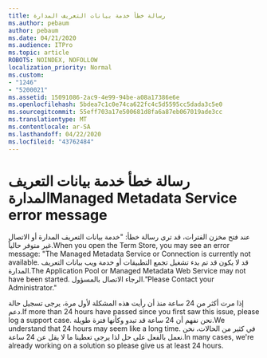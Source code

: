```yaml
---
title: رسالة خطأ خدمة بيانات التعريف المدارة
ms.author: pebaum
author: pebaum
ms.date: 04/21/2020
ms.audience: ITPro
ms.topic: article
ROBOTS: NOINDEX, NOFOLLOW
localization_priority: Normal
ms.custom:
- "1246"
- "5200021"
ms.assetid: 15091086-2ac9-4e99-94be-a08a17386e6e
ms.openlocfilehash: 5bdea7c1c0e74ca622fc4c5d5595cc5dada3c5e0
ms.sourcegitcommit: 55eff703a17e500681d8fa6a87eb067019ade3cc
ms.translationtype: MT
ms.contentlocale: ar-SA
ms.lasthandoff: 04/22/2020
ms.locfileid: "43762484"
---
```

# <a name="managed-metadata-service-error-message"></a><span data-ttu-id="d80d0-102">رسالة خطأ خدمة بيانات التعريف المدارة</span><span class="sxs-lookup"><span data-stu-id="d80d0-102">Managed Metadata Service error message</span></span>

<span data-ttu-id="d80d0-103">عند فتح مخزن الفترات، قد ترى رسالة خطأ: "خدمة بيانات التعريف المدارة أو الاتصال غير متوفر حالياً.</span><span class="sxs-lookup"><span data-stu-id="d80d0-103">When you open the Term Store, you may see an error message: "The Managed Metadata Service or Connection is currently not available.</span></span> <span data-ttu-id="d80d0-104">قد لا يكون قد تم بدء تشغيل تجمع التطبيقات أو خدمة ويب بيانات التعريف المدارة.</span><span class="sxs-lookup"><span data-stu-id="d80d0-104">The Application Pool or Managed Metadata Web Service may not have been started.</span></span> <span data-ttu-id="d80d0-105">الرجاء الاتصال بالمسؤول."</span><span class="sxs-lookup"><span data-stu-id="d80d0-105">Please Contact your Administrator."</span></span>
  
<span data-ttu-id="d80d0-106">إذا مرت أكثر من 24 ساعة منذ أن رأيت هذه المشكلة لأول مرة، يرجى تسجيل حالة دعم.</span><span class="sxs-lookup"><span data-stu-id="d80d0-106">If more than 24 hours have passed since you first saw this issue, please log a support case.</span></span> <span data-ttu-id="d80d0-107">نحن نفهم أن 24 ساعة قد تبدو وكأنها فترة طويلة.</span><span class="sxs-lookup"><span data-stu-id="d80d0-107">We understand that 24 hours may seem like a long time.</span></span> <span data-ttu-id="d80d0-108">في كثير من الحالات، نحن نعمل بالفعل على حل لذا يرجى تعطينا ما لا يقل عن 24 ساعة.</span><span class="sxs-lookup"><span data-stu-id="d80d0-108">In many cases, we're already working on a solution so please give us at least 24 hours.</span></span>
  